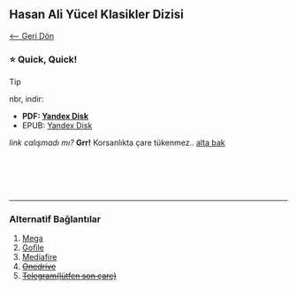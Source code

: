 ## Hasan Ali Yücel Klasikler Dizisi 

[<-- Geri Dön](/#yayınlar)

### ⭐ Quick, Quick!

> [!TIP]
> nbr, indir:
> - **PDF: [Yandex Disk]()**
> - EPUB: [Yandex Disk]()


*link calışmadı mı?* **Grr!** Korsanlıkta çare tükenmez.. [alta bak](#alternatif-bağlantılar)

<br>
<br>
<br>
<br>
<hr>

### Alternatif Bağlantılar

1. [Mega]()
2. [Gofile]()
3. [Mediafire]()
4. ~~[Onedrive](/slash/dur/mal.md)~~
5. ~~[Telegram(lütfen son çare)](/slash/dur/mal.md)~~

